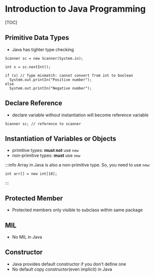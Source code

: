 # Introduction to Java Programming

[TOC]

## Primitive Data Types

* Java has tighter type checking

```java=
Scanner sc = new Scanner(System.in);

int x = sc.nextInt();

if (x) // Type mismatch: cannot convert from int to boolean
  System.out.printIn("Positive number");
else
  System.out.printIn("Negative number");
```

## Declare Reference

* declare variable without instantiation will become reference variable

```java=
Scanner sc; // reference to scanner
```

## Instantiation of Variables or Objects

* primitive types: **must not** use `new`
* non-primitive types: **must** use `new`

:::info
Array in Java is also a non-primitive type. So, you need to use `new`:
```java=
int arr[] = new int[10];
```
:::

## Protected Member

* Protected members only visible to subclass within same package

## MIL

* No MIL in Java


## Constructor

* Java provides default constructor if you don't define one
* No default copy constructor(even implicit) in Java

